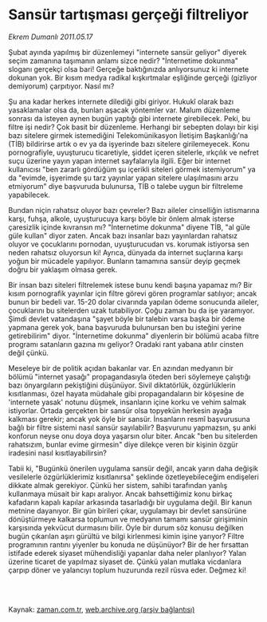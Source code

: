 # Sansür tartışması gerçeği filtreliyor

*Ekrem Dumanlı 2011.05.17*

<td class="columnist-detail">
<p>Şubat ayında yapılmış bir düzenlemeyi "internete sansür geliyor" diyerek seçim zamanına taşımanın anlamı sizce nedir? "İnternetime dokunma" sloganı gerçekçi olsa bari! Gerçeğe baktığınızda anlıyorsunuz ki internete dokunan yok. Bir kısım medya radikal kışkırtmalar eşliğinde gerçeği (gizliyor demiyorum) çarpıtıyor. Nasıl mı?</p>
<p>
<div id="haberMetinDiv">
<p>Şu ana kadar herkes internete dilediği gibi giriyor. Hukukî olarak bazı yasaklamalar olsa da, bunları aşacak yöntemler var. Malum düzenleme sonrası da isteyen aynen bugün yaptığı gibi internete girebilecek. Peki, bu filtre işi nedir? Çok basit bir düzenleme. Herhangi bir sebepten dolayı bir kişi bazı sitelere girmek istemediğini Telekomünikasyon İletişim Başkanlığı'na (TİB) bildirirse artık o ev ya da işyerinde bazı sitelere girilemeyecek. Konu pornografiyle, uyuşturucu ticaretiyle, şiddet içeren sitelerle, ırkçılık ve nefret suçu üzerine yayın yapan internet sayfalarıyla ilgili. Eğer bir internet kullanıcısı "ben zararlı gördüğüm şu içerikli siteleri görmek istemiyorum" ya da "evimde, işyerimde şu tarz yayınlar yapan sitelere ulaşılmasını arzu etmiyorum" diye başvuruda bulunursa, TİB o talebe uygun bir filtreleme yapabilecek.
<p>Bundan niçin rahatsız oluyor bazı çevreler? Bazı aileler cinselliğin istismarına karşı, fuhşa, alkole, uyuşturucuya karşı böyle bir önlem almak isterse çaresizlik içinde kıvransın mı? "İnternetime dokunma" diyene TİB, "al güle güle kullan" diyor zaten. Ancak bazı insanlar bazı yayınlardan rahatsız oluyor ve çocuklarını pornodan, uyuşturucudan vs. korumak istiyorsa sen neden rahatsız oluyorsun ki! Ayrıca, dünyada da internet suçlarına karşı yoğun bir mücadele yapılıyor. Bunların tamamına sansür deyip geçmek doğru bir yaklaşım olmasa gerek.
<p>Bir insan bazı siteleri filtrelemek istese bunu kendi başına yapamaz mı? Bir kısım pornografik yayınlar için filtre görevi gören programlar satılıyor; ancak bunun bir bedeli var. 15-20 dolar civarında yapılan ödeme sonucunda aileler, çocuklarını bu sitelerden uzak tutabiliyor. Çoğu zaman bu da işe yaramıyor. Şimdi devlet vatandaşına "şayet böyle bir talebin varsa başka bir ödeme yapmana gerek yok, bana başvuruda bulunursan ben bu isteğini yerine getirebilirim" diyor. "İnternetime dokunma" diyenlerin bir bölümü acaba filtre programı satanların gazına mı geliyor? Oradaki rant yabana atılır cinsten değil çünkü.
<p>Meseleye bir de politik açıdan bakanlar var. En azından medyanın bir bölümü "internet yasağı" propagandasıyla öteden beri söylemeye çalıştığı bazı önyargıların pekiştiğini düşünüyor. Sivil diktatörlük, özgürlüklerin kısıtlanması, özel hayata müdahale gibi propagandaların bir köşesine de 'internete yasak' notunu düşmek, insanların içine korku ve vehim salmak istiyorlar. Ortada gerçekten bir sansür olsa topyekün herkesin ayağa kalkması gerekir; ancak yok öyle bir sansür. İnsanların resmî başvurusuna bağlı bir filtre sistemi nasıl sansür sayılabilir? Başvurunu yapmazsın, şu anki konforun neyse onu doya doya yaşarsın olur biter. Ancak "ben bu sitelerden rahatsızım, bunlar evime girmesin" diye dilekçe veren bir kişinin özgür iradesini nasıl kısıtlayabilirsin?
<p>Tabii ki, "Bugünkü önerilen uygulama sansür değil, ancak yarın daha değişik vesilelerle özgürlüklerimiz kısıtlanırsa" şeklinde özetleyebileceğim endişeleri dikkate almak gerekiyor. Çünkü her sistem, sahibi tarafından yanlış kullanmaya müsait bir kapı aralıyor. Ancak bahsettiğimiz konu birkaç kafadarın kapalı kapılar arkasında tasarladığı bir uygulama değil. Bir kanun metnine dayanıyor. Bir gün birileri çıkar, uygulamayı bir devlet sansürüne dönüştürmeye kalkarsa toplumun ve medyanın tamamı sansür girişiminin karşısında yekvücut durmasını bilir. Öyle bir durum söz konusu değilken bugün çıkarılan aşırı gürültü ve bilgi kirlenmesi kimin işine yarıyor? Filtre programının rantını yiyenler bu konuda ne düşünüyor? Bir de her fırsattan istifade ederek siyaset mühendisliği yapanlar daha neler planlıyor? Yalan üzerine ticaret de yapılmaz siyaset de. Çünkü yalan mutlaka vicdanlara çarpıp döner ve yalancıyı toplum huzurunda rezil rüsva eder. Değmez ki!</p></p></p></p></p></div>
</p>


<p><br>
		 </br></p></td>

Kaynak: [zaman.com.tr](http://zaman.com.tr/yazar.do?yazino=1135203), [web.archive.org (arşiv bağlantısı)](http://web.archive.org/web/20110902073515/http://zaman.com.tr:80/yazar.do?yazino=1135203)
